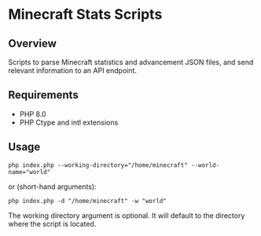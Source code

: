 # Minecraft Stats Scripts
## Overview
Scripts to parse Minecraft statistics and advancement JSON files, and send relevant information to an API endpoint.

## Requirements
- PHP 8.0
- PHP Ctype and intl extensions

## Usage
```
php index.php --working-directory="/home/minecraft" --world-name="world"
```
or (short-hand arguments):
```
php index.php -d "/home/minecraft" -w "world"
```

The working directory argument is optional. It will default to the directory where the script is located.